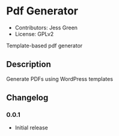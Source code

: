 # Pdf Generator
* Contributors: Jess Green
* License: GPLv2

Template-based pdf generator

## Description

Generate PDFs using WordPress templates

## Changelog
### 0.0.1
 * Initial release
